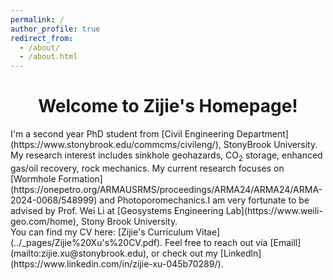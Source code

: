 ```yaml
---
permalink: /
author_profile: true
redirect_from: 
  - /about/
  - /about.html
---
```

<div style="text-align: center;">
  <h1>Welcome to Zijie's Homepage!</h1>
</div>
I'm a second year PhD student from [Civil Engineering Department](https://www.stonybrook.edu/commcms/civileng/), StonyBrook University. My research interest includes sinkhole geohazards, CO<sub>2</sub> storage, enhanced gas/oil recovery, rock mechanics. My current research focuses on [Wormhole Formation](https://onepetro.org/ARMAUSRMS/proceedings/ARMA24/ARMA24/ARMA-2024-0068/548999) and Photoporomechanics.I am very fortunate to be advised by Prof. Wei Li at [Geosystems Engineering Lab](https://www.weili-geo.com/home), Stony Brook University. 
<br>You can find my CV here: [Zijie's Curriculum Vitae](../_pages/Zijie%20Xu's%20CV.pdf).
Feel free to reach out via [Emaill](mailto:zijie.xu@stonybrook.edu), or check out my [Linkedln](https://www.linkedin.com/in/zijie-xu-045b70289/).
